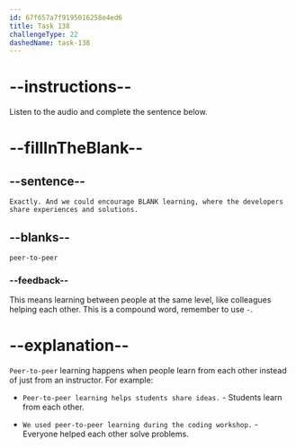 ```yaml
---
id: 67f657a7f9195016258e4ed6
title: Task 138
challengeType: 22
dashedName: task-138
---
```


<!-- (audio) Brian: Exactly. And we could encourage peer-to-peer learning, where the developers share experiences and solutions. -->

# --instructions--

Listen to the audio and complete the sentence below.

# --fillInTheBlank--

## --sentence--

`Exactly. And we could encourage BLANK learning, where the developers share experiences and solutions.`

## --blanks--

`peer-to-peer`

### --feedback--

This means learning between people at the same level, like colleagues helping each other. This is a compound word, remember to use `-`.

# --explanation--

`Peer-to-peer` learning happens when people learn from each other instead of just from an instructor. For example:

- `Peer-to-peer learning helps students share ideas.` - Students learn from each other.

- `We used peer-to-peer learning during the coding workshop.` - Everyone helped each other solve problems.
